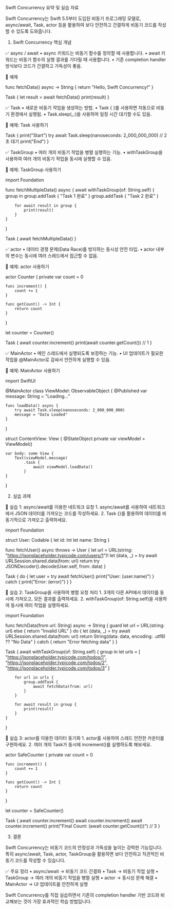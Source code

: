 Swift Concurrency 요약 및 실습 자료

Swift Concurrency는 Swift 5.5부터 도입된 비동기 프로그래밍 모델로, async/await, Task, actor 등을 활용하여 보다 안전하고 간결하게 비동기 코드를 작성할 수 있도록 도와줍니다.

1. Swift Concurrency 핵심 개념

✅ async / await
	•	async 키워드는 비동기 함수를 정의할 때 사용합니다.
	•	await 키워드는 비동기 함수의 실행 결과를 기다릴 때 사용합니다.
	•	기존 completion handler 방식보다 코드가 간결하고 가독성이 좋음.

📌 예제

func fetchData() async -> String {
    return "Hello, Swift Concurrency!"
}

Task {
    let result = await fetchData()
    print(result)
}

✅ Task
	•	새로운 비동기 작업을 생성하는 방법.
	•	Task { }를 사용하면 자동으로 비동기 환경에서 실행됨.
	•	Task.sleep(_:)을 사용하여 일정 시간 대기할 수도 있음.

📌 예제: Task 사용하기

Task {
    print("Start")
    try await Task.sleep(nanoseconds: 2_000_000_000) // 2초 대기
    print("End")
}

✅ TaskGroup
	•	여러 개의 비동기 작업을 병렬 실행하는 기능.
	•	withTaskGroup을 사용하여 여러 개의 비동기 작업을 동시에 실행할 수 있음.

📌 예제: TaskGroup 사용하기

import Foundation

func fetchMultipleData() async {
    await withTaskGroup(of: String.self) { group in
        group.addTask { "Task 1 완료" }
        group.addTask { "Task 2 완료" }

        for await result in group {
            print(result)
        }
    }
}

Task {
    await fetchMultipleData()
}

✅ actor
	•	데이터 경쟁 문제(Data Race)를 방지하는 동시성 안전 타입.
	•	actor 내부의 변수는 동시에 여러 스레드에서 접근할 수 없음.

📌 예제: actor 사용하기

actor Counter {
    private var count = 0

    func increment() {
        count += 1
    }

    func getCount() -> Int {
        return count
    }
}

let counter = Counter()

Task {
    await counter.increment()
    print(await counter.getCount()) // 1
}

✅ MainActor
	•	메인 스레드에서 실행되도록 보장하는 기능.
	•	UI 업데이트가 필요한 작업을 @MainActor로 감싸서 안전하게 실행할 수 있음.

📌 예제: MainActor 사용하기

import SwiftUI

@MainActor
class ViewModel: ObservableObject {
    @Published var message: String = "Loading..."

    func loadData() async {
        try await Task.sleep(nanoseconds: 2_000_000_000)
        message = "Data Loaded"
    }
}

struct ContentView: View {
    @StateObject private var viewModel = ViewModel()

    var body: some View {
        Text(viewModel.message)
            .task {
                await viewModel.loadData()
            }
    }
}

2. 실습 과제

📌 실습 1: async/await를 이용한 네트워크 요청
	1.	async/await를 사용하여 네트워크에서 JSON 데이터를 가져오는 코드를 작성하세요.
	2.	Task {}를 활용하여 데이터를 비동기적으로 가져오고 출력하세요.

import Foundation

struct User: Codable {
    let id: Int
    let name: String
}

func fetchUser() async throws -> User {
    let url = URL(string: "https://jsonplaceholder.typicode.com/users/1")!
    let (data, _) = try await URLSession.shared.data(from: url)
    return try JSONDecoder().decode(User.self, from: data)
}

Task {
    do {
        let user = try await fetchUser()
        print("User: \(user.name)")
    } catch {
        print("Error: \(error)")
    }
}

📌 실습 2: TaskGroup을 사용하여 병렬 요청 처리
	1.	3개의 다른 API에서 데이터를 동시에 가져오고, 모든 결과를 출력하세요.
	2.	withTaskGroup(of: String.self)을 사용하여 동시에 여러 작업을 실행하세요.

import Foundation

func fetchData(from url: String) async -> String {
    guard let url = URL(string: url) else { return "Invalid URL" }
    do {
        let (data, _) = try await URLSession.shared.data(from: url)
        return String(data: data, encoding: .utf8) ?? "No Data"
    } catch {
        return "Error fetching data"
    }
}

Task {
    await withTaskGroup(of: String.self) { group in
        let urls = [
            "https://jsonplaceholder.typicode.com/todos/1",
            "https://jsonplaceholder.typicode.com/todos/2",
            "https://jsonplaceholder.typicode.com/todos/3"
        ]

        for url in urls {
            group.addTask {
                await fetchData(from: url)
            }
        }

        for await result in group {
            print(result)
        }
    }
}

📌 실습 3: actor를 이용한 데이터 동기화
	1.	actor를 사용하여 스레드 안전한 카운터를 구현하세요.
	2.	여러 개의 Task가 동시에 increment()를 실행하도록 해보세요.

actor SafeCounter {
    private var count = 0

    func increment() {
        count += 1
    }

    func getCount() -> Int {
        return count
    }
}

let counter = SafeCounter()

Task {
    await counter.increment()
    await counter.increment()
    await counter.increment()
    print("Final Count: \(await counter.getCount())") // 3
}

3. 결론

Swift Concurrency는 비동기 코드의 안정성과 가독성을 높이는 강력한 기능입니다.
특히 async/await, Task, actor, TaskGroup을 활용하면 보다 안전하고 직관적인 비동기 코드를 작성할 수 있습니다.

✅ 주요 정리
	•	async/await → 비동기 코드 간결화
	•	Task → 비동기 작업 실행
	•	TaskGroup → 여러 개의 비동기 작업을 병렬 실행
	•	actor → 동시성 문제 해결
	•	MainActor → UI 업데이트를 안전하게 실행

Swift Concurrency를 직접 실습하면서 기존의 completion handler 기반 코드와 비교해보는 것이 가장 효과적인 학습 방법입니다.
